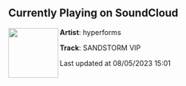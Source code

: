 ## Currently Playing on SoundCloud

[<img align="left" width="100" src="https://i1.sndcdn.com/artworks-uD3JmQOGWyaduVJD-UKsZMA-t500x500.jpg">](https://soundcloud.com/hyperforms/sandstorm?in=saxurn/sets/old/)

**Artist**: hyperforms 

**Track**: SANDSTORM VIP

Last updated at 08/05/2023 15:01
